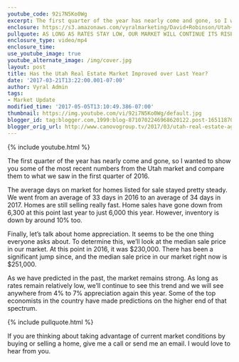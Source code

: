```yaml
---
youtube_code: 92i7N5Ko0Wg
excerpt: The first quarter of the year has nearly come and gone, so I wanted to show you some of the most recent numbers from the Utah market and compare them to what we saw in the first quarter of 2016. The average days on market for homes listed for sale stayed pretty steady. We went from an average of 33 days in 2016 to an average of 34 days in 2017. Homes are still selling really fast. Home sales have gone down from 6,300 at this point last year to just 6,000 this year. However, inventory is down by around 10% too.
enclosure: https://s3.amazonaws.com/vyralmarketing/David+Robinson/Utah+Real+Estate+Agent+Has+the+Utah+real+estate+market+improved+over+last+year.mp4
pullquote: AS LONG AS RATES STAY LOW, OUR MARKET WILL CONTINUE ITS RISE.
enclosure_type: video/mp4
enclosure_time:
use_youtube_image: true
youtube_alternate_image: /img/cover.jpg
layout: post
title: Has the Utah Real Estate Market Improved over Last Year?
date: '2017-03-21T13:22:00.001-07:00'
author: Vyral Admin
tags:
- Market Update
modified_time: '2017-05-05T13:10:49.386-07:00'
thumbnail: https://img.youtube.com/vi/92i7N5Ko0Wg/default.jpg
blogger_id: tag:blogger.com,1999:blog-8710702246968620122.post-1651187007586889696
blogger_orig_url: http://www.canovogroup.tv/2017/03/utah-real-estate-agent-comparing-utah.html
---
```

{% include youtube.html %}

The first quarter of the year has nearly come and gone, so I wanted to show you some of the most recent numbers from the Utah market and compare them to what we saw in the first quarter of 2016.

The average days on market for homes listed for sale stayed pretty steady. We went from an average of 33 days in 2016 to an average of 34 days in 2017. Homes are still selling really fast. Home sales have gone down from 6,300 at this point last year to just 6,000 this year. However, inventory is down by around 10% too.

Finally, let’s talk about home appreciation. It seems to be the one thing everyone asks about. To determine this, we’ll look at the median sale price in our market. At this point in 2016, it was $230,000. There has been a significant jump since, and the median sale price in our market right now is $251,000.

As we have predicted in the past, the market remains strong. As long as rates remain relatively low, we’ll continue to see this trend and we will see anywhere from 4% to 7% appreciation again this year. Some of the top economists in the country have made predictions on the higher end of that spectrum.

{% include pullquote.html %}

If you are thinking about taking advantage of current market conditions by buying or selling a home, give me a call or send me an email. I would love to hear from you.
